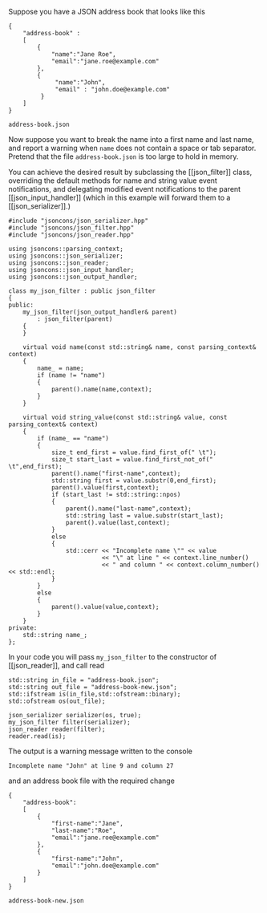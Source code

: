 Suppose you have a JSON address book that looks like this

    {
        "address-book" : 
        [
            {
                "name":"Jane Roe",
                "email":"jane.roe@example.com"
            },
            {
                 "name":"John",
                 "email" : "john.doe@example.com"
             }
        ]
    }
`address-book.json`

Now suppose you want to break the name into a first name and last name, and report a warning when `name` does not contain a space or tab separator. Pretend that the file `address-book.json` is too large to hold in memory.

You can achieve the desired result by subclassing the [[json_filter]] class, overriding the default methods for name and string value event notifications, and delegating modified event notifications to the parent [[json_input_handler]] (which in this example will forward them to a [[json_serializer]].) 

    #include "jsoncons/json_serializer.hpp"
    #include "jsoncons/json_filter.hpp"
    #include "jsoncons/json_reader.hpp"

    using jsoncons::parsing_context;
    using jsoncons::json_serializer;
    using jsoncons::json_reader;
    using jsoncons::json_input_handler;
    using jsoncons::json_output_handler;

    class my_json_filter : public json_filter
    {
    public:
        my_json_filter(json_output_handler& parent)
            : json_filter(parent)
        {
        }

        virtual void name(const std::string& name, const parsing_context& context)
        {
            name_ = name;
            if (name != "name")
            {
                parent().name(name,context);
            }
        }

        virtual void string_value(const std::string& value, const parsing_context& context)
        {
            if (name_ == "name")
            {
                size_t end_first = value.find_first_of(" \t");
                size_t start_last = value.find_first_not_of(" \t",end_first);
                parent().name("first-name",context);
                std::string first = value.substr(0,end_first);
                parent().value(first,context);
                if (start_last != std::string::npos)
                {
                    parent().name("last-name",context);
                    std::string last = value.substr(start_last);
                    parent().value(last,context);
                }
                else
                {
                    std::cerr << "Incomplete name \"" << value
                              << "\" at line " << context.line_number()
                              << " and column " << context.column_number() << std::endl;
                }
            }
            else
            {
                parent().value(value,context);
            }
        }
    private:
        std::string name_;
    };

In your code you will pass `my_json_filter` to the constructor of [[json_reader]], and call read

    std::string in_file = "address-book.json";
    std::string out_file = "address-book-new.json";
    std::ifstream is(in_file,std::ofstream::binary);
    std::ofstream os(out_file);

    json_serializer serializer(os, true);
    my_json_filter filter(serializer);
    json_reader reader(filter);
	reader.read(is);

The output is a warning message written to the console

    Incomplete name "John" at line 9 and column 27

and an address book file with the required change

    {
        "address-book":
        [
            {
                "first-name":"Jane",
                "last-name":"Roe",
                "email":"jane.roe@example.com"
            },
            {
                "first-name":"John",
                "email":"john.doe@example.com"
            }
        ]
    }

`address-book-new.json`
